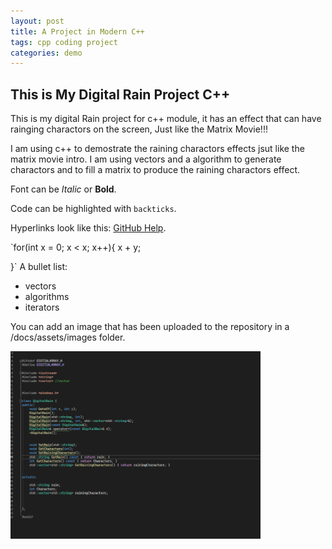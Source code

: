 ```yaml
---
layout: post
title: A Project in Modern C++
tags: cpp coding project
categories: demo
---
```


## This is My Digital Rain Project C++

This is my digital Rain project for c++ module, it has an effect that can have rainging charactors on the screen,
Just like the Matrix Movie!!!

I am using c++ to demostrate the raining charactors effects jsut like the matrix movie intro.
I am using vectors and a algorithm to generate charactors and to fill a matrix to produce the raining charactors effect.

Font can be *Italic* or **Bold**.

Code can be highlighted with `backticks`.

Hyperlinks look like this: [GitHub Help](https://help.github.com/).

`for(int x = 0; x < x; x++){
    x + y;
  
}`
A bullet list:

- vectors
- algorithms
- iterators

You can add an image that has been uploaded to the repository in a /docs/assets/images folder.

<img src="https://raw.githubusercontent.com/StephenHarney/digital-rain-lab-cpp/main/docs/assets/C++Project.png" width="400" height="300">

